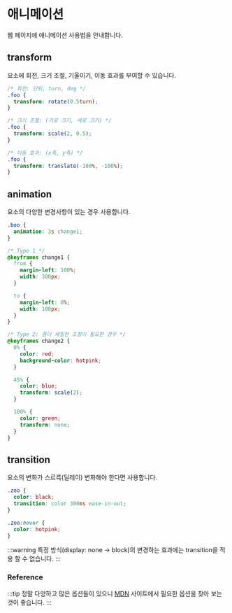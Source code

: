 # 애니메이션

웹 페이지에 애니메이션 사용법을 안내합니다.

## transform

요소에 회전, 크기 조절, 기울이기, 이동 효과를 부여할 수 있습니다.

```css
/* 회전: 단위, turn, deg */
.foo {
  transform: rotate(0.5turn);
}

/* 크기 조절: (가로 크기, 세로 크기) */
.foo {
  transform: scale(2, 0.5);
}

/* 이동 효과: (x축, y축) */
.foo {
  transform: translate(-100%, -100%);
}
```

## animation

요소의 다양한 변경사항이 있는 경우 사용합니다.

```css
.boo {
  animation: 3s change1;
}

/* Type 1 */
@keyframes change1 {
  from {
    margin-left: 100%;
    width: 300px;
  }

  to {
    margin-left: 0%;
    width: 100px;
  }
}

/* Type 2: 좀더 세밀한 조절이 필요한 경우 */
@keyframes change2 {
  0% {
    color: red;
    background-color: hotpink;
  }

  45% {
    color: blue;
    transform: scale(2);
  }

  100% {
    color: green;
    transform: none;
  }
}
```

## transition

요소의 변화가 스르륵(딜레이) 변화해야 한다면 사용합니다.

```css
.zoo {
  color: black;
  transition: color 300ms ease-in-out;
}

.zoo:hover {
  color: hotpink;
}
```

:::warning
특정 방식(display: none → block)의 변경하는 효과에는 transition을 적용 할 수 없습니다.
:::

### Reference

:::tip
정말 다양하고 많은 옵션들이 있으니 [MDN](https://developer.mozilla.org/en-US/) 사이트에서 필요한 옵션을 찾아 보는 것이 좋습니다.
:::
